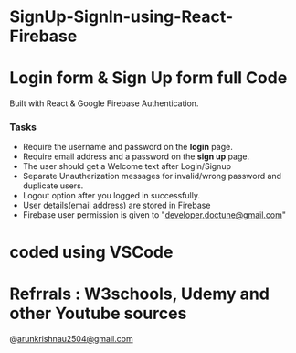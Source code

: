 # SignUp-SignIn-using-React-Firebase

# Login form & Sign Up form full Code

Built with React & Google Firebase Authentication.

### Tasks

* Require the username and password on the **login** page.
* Require email address and a password on the **sign up** page.
* The user should get a Welcome text after Login/Signup
* Separate Unautherization messages for invalid/wrong password and duplicate users.
* Logout option after you logged in successfully.  
* User details(email address) are stored in Firebase 
* Firebase user permission is given to "developer.doctune@gmail.com"


# coded using VSCode

# Refrrals : W3schools, Udemy and other Youtube sources



@arunkrishnau2504@gmail.com